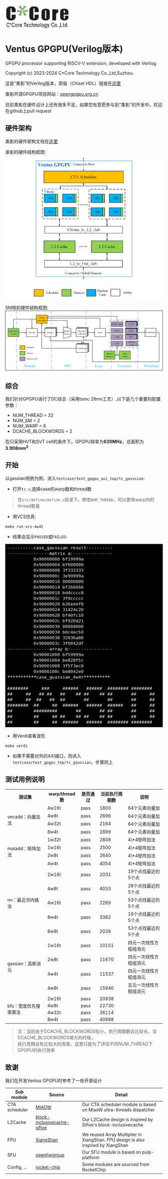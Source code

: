 ![](./docs/images/ChinaCore_logo.jpg)

# Ventus GPGPU(Verilog版本)

GPGPU processor supporting RISCV-V extension, developed with Verilog.

Copyright (c) 2023-2024 C\*Core Technology Co.,Ltd,Suzhou.

这是“乘影”的Verilog版本，原版（Chisel HDL）链接在[这里](https://github.com/THU-DSP-LAB/ventus-gpgpu)

乘影开源GPGPU项目网站：[opengpgpu.org.cn](https://opengpgpu.org.cn/)

目前乘影在硬件设计上还有很多不足，如果您有意愿参与到“乘影”的开发中，欢迎在github上pull request

## 硬件架构

乘影的硬件架构文档在[这里](https://github.com/THU-DSP-LAB/ventus-gpgpu-verilog/blob/docs/docs/ventus-gpgpu-verilog-release-v1.0-spec.pdf)

承影的硬件结构框图:
![](./docs/images/ventus_verilog_arch1.png)

SM核的硬件结构框图:
![](./docs/images/ventus_verilog_arch2.png)

## 综合

我们针对GPGPU进行了DC综合（采用tsmc 28nm工艺）,以下是几个重要的配置参数：
- NUM\_THREAD = 32
- NUM\_SM = 2
- NUM\_WARP = 8
- DCACHE\_BLOCKWORDS = 2

在只采用HVT和SVT cell的条件下，GPGPU频率为**620MHz**，总面积为**3.908mm<sup>2</sup>**

## 开始

以gassian用例为例，进入`testcase/test_gpgpu_axi_top/tc_gaussian`:

- 打开`tc.v`,选择case的warp数和thread数

> 在`src/define/define.v`目录下，修改`NUM_THREAD`，可以更改warp内的thread数量

- 用VCS仿真:

```shell
make run-vcs-4w4t
```
- 结果会显示`PASSED`或`FAILED`:

![](./docs/images/compile_example.jpg)

- 用Verdi查看波形

```shell
make verdi
```

- 如果不需要对外的AXI接口，则进入`testcase/test_gpgpu_top/tc_gaussian`，步骤同上

## 测试用例说明

<table>
<tr>
<th>测试集</th>
<th>warp/thread数</th>
<th>是否通过</th>
<th>当前执行周期数</th>
<th>说明</th>
</tr>
<tr>
<td rowspan=4>vecadd：向量加法</td>
<td>4w16t</td>
<td>pass</td>
<td>1800</td>
<td>64个元素向量加</td>
</tr>
<tr>
<td>4w8t</td>
<td>pass</td>
<td>2696</td>
<td>64个元素向量加</td>
</tr>
<tr>
<td>4w32t</td>
<td>pass</td>
<td>2164</td>
<td>64个元素向量加</td>
</tr>
<tr>
<td>8w4t</td>
<td>pass</td>
<td>2899</td>
<td>64个元素向量加</td>
</tr>
<tr>
<td rowspan=4>matadd：矩阵加法</td>
<td>1w32t</td>
<td>pass</td>
<td>2808</td>
<td>4\*4矩阵加法</td>
</tr>
<td>1w16t</td>
<td>pass</td>
<td>2500</td>
<td>4\*4矩阵加法</td>
</tr>
<tr>
<td>2w8t</td>
<td>pass</td>
<td>2640</td>
<td>4\*4矩阵加法</td>
</tr>
<tr>
<td>4w4t</td>
<td>pass</td>
<td>4054</td>
<td>4\*4矩阵加法</td>
</tr>
<tr>
<td rowspan=5>nn：最近邻内插法</td>
<td>2w16t</td>
<td>pass</td>
<td>2031</td>
<td>19个点找最近的5个点</td>
</tr>
<tr>
<td>4w8t</td>
<td>pass</td>
<td>4033</td>
<td>28个点找最近的5个点</td>
</tr>
<tr>
<td>4w16t</td>
<td>pass</td>
<td>2269</td>
<td>53个点找最近的5个点</td>
</tr>
<tr>
<td>8w4t</td>
<td>pass</td>
<td>3382</td>
<td>19个点找最近的5个点</td>
</tr>
<tr>
<td>8w8t</td>
<td>pass</td>
<td>2038</td>
<td>53个点找最近的5个点</td>
</tr>
<tr>
<td rowspan=4>gassian：高斯消元</td>
<td>1w16t</td>
<td>pass</td>
<td>10151</td>
<td>四元一次线性方程组消元</td>
</tr>
<tr>
<td>2w8t</td>
<td>pass</td>
<td>11670</td>
<td>四元一次线性方程组消元</td>
</tr>
<tr>
<td>4w4t</td>
<td>pass</td>
<td>11537</td>
<td>四元一次线性方程组消元</td>
</tr>
<tr>
<td>4w8t</td>
<td>pass</td>
<td>15940</td>
<td>五元一次线性方程组消元</td>
</tr>
<tr>
<td rowspan=4>bfs：宽度优先搜索算法</td>
<td>2w16t</td>
<td>pass</td>
<td>20938</td>
<td></td>
</tr>
<tr>
<td>4w8t</td>
<td>pass</td>
<td>22730</td>
<td></td>
</tr>
<tr>
<td>4w32t</td>
<td>pass</td>
<td>36114</td>
<td></td>
</tr>
<tr>
<td>8w4t</td>
<td>pass</td>
<td>40888</td>
<td></td>
</tr>
</table>

> 注：当前由于DCACHE\_BLOCKWORDS较小，执行周期数会比较长，当DCACHE\_BLOCKWORDS增大的时候，  
执行周期会有比较大的改善，这里只是为了评估不同NUM\_THREAD下GPGPU的执行效率

## 致谢

我们在开发Ventus GPGPU时参考了一些开源设计

| Sub module                | Source                                                                                       | Detail                                                                             |
|---------------------------|----------------------------------------------------------------------------------------------|------------------------------------------------------------------------------------|
| CTA scheduler             | [MIAOW](https://github.com/VerticalResearchGroup/miaow)                                      | Our CTA scheduler module is based on MiaoW ultra-threads dispatcher                |
| L2Cache                   | [block-inclusivecache-sifive](https://github.com/sifive/block-inclusivecache-sifive)         | Our L2Cache design is inspired by Sifive's block-inclusivecache                    |
| FPU                       | [XiangShan](https://github.com/OpenXiangShan/XiangShan)                                      | We reused Array Multiplier in XiangShan. FPU design is also inspired by XiangShan  |
| SFU                       | [openhwgroup](https://github.com/pulp-platform/fpu_div_sqrt_mvp)                             | Our SFU module is based on pulp-platform                                           |
| Config, ...               | [rocket-chip](https://github.com/chipsalliance/rocket-chip)                                  | Some modules are sourced from RocketChip                                           |
